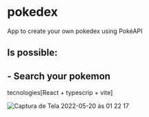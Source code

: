 # pokedex
App to create your own pokedex using PokéAPI

## Is possible:
##  - Search your pokemon

tecnologies[React + typescrip + vite]

![Captura de Tela 2022-05-20 às 01 22 17](https://user-images.githubusercontent.com/40405334/169450022-7d66671e-9168-4ad0-b42d-66b2ce1bcb9c.png)
